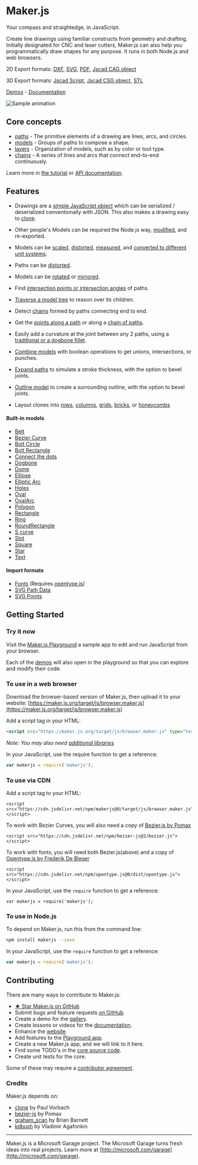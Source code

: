 # Maker.js

Your compass and straightedge, in JavaScript.

Create line drawings using familiar constructs from geometry and drafting. Initially designated for CNC and laser cutters, Maker.js can also help you programmatically draw shapes for any purpose. It runs in both Node.js and web browsers.

2D Export formats: 
[DXF](https://maker.js.org/docs/api/modules/makerjs.exporter.html#todxf), 
[SVG](https://maker.js.org/docs/api/modules/makerjs.exporter.html#tosvg),
[PDF](https://maker.js.org/docs/api/modules/makerjs.exporter.html#topdf),
[Jscad CAG object](https://maker.js.org/docs/api/modules/makerjs.exporter.html#tojscadcag)

3D Export formats:
[Jscad Script](https://maker.js.org/docs/api/modules/makerjs.exporter.html#tojscadscript),
[Jscad CSG object](https://maker.js.org/docs/api/modules/makerjs.exporter.html#tojscadcsg),
[STL](https://maker.js.org/docs/api/modules/makerjs.exporter.html#tojscadstl)

[Demos](https://maker.js.org/demos/) - [Documentation](http://maker.js.org/docs/)

![Sample animation](https://maker.js.org/images/anim-wheel.gif)

## Core concepts

* [paths](https://maker.js.org/docs/basic-drawing/#Paths) - The primitive elements of a drawing are lines, arcs, and circles.
* [models](https://maker.js.org/docs/basic-drawing/#Models) - Groups of paths to compose a shape.
* [layers](https://maker.js.org/docs/advanced-drawing/#Layers) - Organization of models, such as by color or tool type.
* [chains](https://maker.js.org/docs/working-with-chains/#content) - A series of lines and arcs that connect end-to-end continuously.

Learn more in [the tutorial](https://maker.js.org/docs/basic-drawing/) or [API documentation](https://maker.js.org/docs/api/).

## Features

* Drawings are a [simple JavaScript object](https://maker.js.org/docs/basic-drawing/#It%27s%20Just%20JSON) which can be serialized / deserialized conventionally with JSON. This also makes a drawing easy to [clone](https://maker.js.org/docs/intermediate-drawing/#Cloning).

* Other people's Models can be required the Node.js way, [modified](https://maker.js.org/docs/intermediate-drawing/#Modifying%20models), and re-exported.

* Models can be [scaled](https://maker.js.org/docs/intermediate-drawing/#Scaling), [distorted](https://maker.js.org/docs/intermediate-drawing/#Distorting), [measured](https://maker.js.org/docs/api/modules/makerjs.measure.html#modelextents), and [converted to different unit systems](https://maker.js.org/docs/basic-drawing/#Units).

* Paths can be [distorted](https://maker.js.org/docs/api/modules/makerjs.path.html#distort).

* Models can be [rotated](https://maker.js.org/docs/intermediate-drawing/#Rotating) or [mirrored](https://maker.js.org/docs/intermediate-drawing/#Mirroring).

* Find [intersection points or intersection angles](https://maker.js.org/docs/intermediate-drawing/#Intersection) of paths.

* [Traverse a model tree](https://maker.js.org/docs/model-trees/#content) to reason over its children.

* Detect [chains](https://maker.js.org/docs/api/modules/makerjs.model.html#findchains) formed by paths connecting end to end.

* Get the [points along a path](https://maker.js.org/docs/api/modules/makerjs.path.html#topoints) or along a [chain of paths](https://maker.js.org/docs/api/modules/makerjs.chain.html#topoints).

* Easily add a curvature at the joint between any 2 paths, using a [traditional or a dogbone fillet](https://maker.js.org/docs/intermediate-drawing/#Fillets).

* [Combine models](https://maker.js.org/docs/advanced-drawing/#Combining%20with%20Boolean%20operations) with boolean operations to get unions, intersections, or punches.

* [Expand paths](https://maker.js.org/docs/advanced-drawing/#Expanding%20paths) to simulate a stroke thickness, with the option to bevel joints.

* [Outline model](https://maker.js.org/docs/advanced-drawing/#Outlining%20a%20model) to create a surrounding outline, with the option to bevel joints.

* Layout clones into [rows](http://maker.js.org/docs/api/modules/makerjs.layout.html#clonetorow), [columns](https://maker.js.org/docs/api/modules/makerjs.layout.html#clonetocolumn), [grids](https://maker.js.org/docs/api/modules/makerjs.layout.html#clonetogrid), [bricks](https://maker.js.org/docs/api/modules/makerjs.layout.html#clonetobrick), or [honeycombs](https://maker.js.org/docs/api/modules/makerjs.layout.html#clonetohoneycomb)

#### Built-in models

* [Belt](https://maker.js.org/playground/?script=Belt)
* [Bezier Curve](https://maker.js.org/playground/?script=BezierCurve)
* [Bolt Circle](https://maker.js.org/playground/?script=BoltCircle)
* [Bolt Rectangle](https://maker.js.org/playground/?script=BoltRectangle)
* [Connect the dots](https://maker.js.org/playground/?script=ConnectTheDots)
* [Dogbone](https://maker.js.org/playground/?script=Dogbone)
* [Dome](https://maker.js.org/playground/?script=Dome)
* [Ellipse](https://maker.js.org/playground/?script=Ellipse)
* [Elliptic Arc](https://maker.js.org/playground/?script=EllipticArc)
* [Holes](https://maker.js.org/playground/?script=Holes)
* [Oval](https://maker.js.org/playground/?script=Oval)
* [OvalArc](https://maker.js.org/playground/?script=OvalArc)
* [Polygon](https://maker.js.org/playground/?script=Polygon)
* [Rectangle](https://maker.js.org/playground/?script=Rectangle)
* [Ring](https://maker.js.org/playground/?script=Ring)
* [RoundRectangle](https://maker.js.org/playground/?script=RoundRectangle)
* [S curve](https://maker.js.org/playground/?script=SCurve)
* [Slot](https://maker.js.org/playground/?script=Slot)
* [Square](https://maker.js.org/playground/?script=Square)
* [Star](https://maker.js.org/playground/?script=Star)
* [Text](https://maker.js.org/playground/?script=Text)

#### Import formats

* [Fonts](https://maker.js.org/playground/?script=Text) (Requires [opentype.js](https://opentype.js.org/))
* [SVG Path Data](https://maker.js.org/docs/importing/#SVG+path+data)
* [SVG Points](https://maker.js.org/docs/importing/#SVG+points)

## Getting Started

### Try it now

Visit the [Maker.js Playground](https://maker.js.org/playground/) a sample app to edit and run JavaScript from your browser.

Each of the [demos](https://maker.js.org/demos/#content) will also open in the playground so that you can explore and modify their code.

### To use in a web browser

Download the browser-based version of Maker.js, then upload it to your website:
[https://maker.js.org/target/js/browser.maker.js](https://maker.js.org/target/js/browser.maker.js)

Add a script tag in your HTML:
```html
<script src="https://maker.js.org/target/js/browser.maker.js" type="text/javascript"></script>
```

*Note: You may also need [additional libraries](https://maker.js.org/docs/getting-started/#For+the+browser)*

In your JavaScript, use the require function to get a reference:
 
```javascript
var makerjs = require('makerjs');
```

### To use via CDN

Add a script tag to your HTML:
```
<script src="https://cdn.jsdelivr.net/npm/makerjs@0/target/js/browser.maker.js"></script>
```
To work with Bezier Curves, you will also need a copy of [Bezier.js by Pomax](http://pomax.github.io/bezierjs/)
```
<script src="https://cdn.jsdelivr.net/npm/bezier-js@2/bezier.js"></script>
```
To work with fonts, you will need both Bezier.js(above) and a copy of [Opentype.js by Frederik De Bleser](https://github.com/nodebox/opentype.js)
```
<script src="https://cdn.jsdelivr.net/npm/opentype.js@0/dist/opentype.js"></script>
```

In your JavaScript, use the `require` function to get a reference:
```
var makerjs = require('makerjs');
```

### To use in Node.js

To depend on Maker.js, run this from the command line:
```bash
npm install makerjs --save
```

In your JavaScript, use the `require` function to get a reference:
 
```javascript
var makerjs = require('makerjs');
```

## Contributing
There are many ways to contribute to Maker.js:
* [★ Star Maker.js on GitHub](https://github.com/Microsoft/maker.js)
* Submit bugs and feature requests [on GitHub](https://github.com/Microsoft/maker.js/issues).
* Create a demo for the [gallery](http://maker.js.org/demos/#content).
* Create lessons or videos for the [documentation](http://maker.js.org/docs/#content).
* Enhance the [website](https://github.com/Microsoft/maker.js/tree/gh-pages).
* Add features to the [Playground app](https://maker.js.org/playground/).
* Create a new Maker.js app, and we will link to it here.
* Find some TODO's in the [core source code](https://github.com/Microsoft/maker.js/tree/master).
* Create unit tests for the core.

Some of these may require a [contributor agreement](https://github.com/Microsoft/maker.js/blob/master/CONTRIBUTING.md).

### Credits
Maker.js depends on:
* [clone](https://github.com/pvorb/node-clone) by Paul Vorbach
* [bezier-js](https://github.com/Pomax/bezierjs) by Pomax
* [graham_scan](https://github.com/brian3kb/graham_scan_js) by Brian Barnett
* [kdbush](https://github.com/mourner/kdbush) by Vladimir Agafonkin
---

Maker.js is a Microsoft Garage project. The Microsoft Garage turns fresh ideas into real projects. Learn more at [http://microsoft.com/garage](http://microsoft.com/garage).
